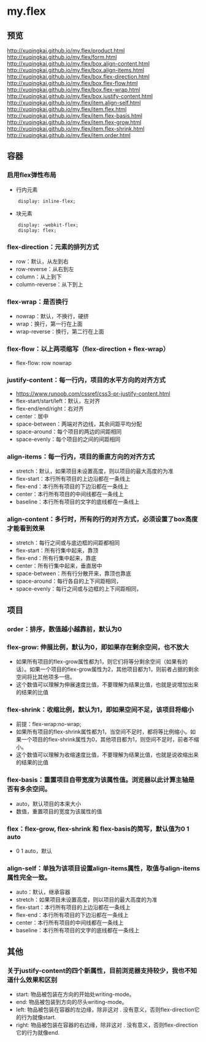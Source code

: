 # my.flex

## 预览
http://xuqingkai.github.io/my.flex/product.html
http://xuqingkai.github.io/my.flex/form.html
http://xuqingkai.github.io/my.flex/box.align-content.html
http://xuqingkai.github.io/my.flex/box.align-items.html
http://xuqingkai.github.io/my.flex/box.flex-direction.html
http://xuqingkai.github.io/my.flex/box.flex-flow.html
http://xuqingkai.github.io/my.flex/box.flex-wrap.html
http://xuqingkai.github.io/my.flex/box.justify-content.html
http://xuqingkai.github.io/my.flex/item.align-self.html
http://xuqingkai.github.io/my.flex/item.flex.html
http://xuqingkai.github.io/my.flex/item.flex-basis.html
http://xuqingkai.github.io/my.flex/item.flex-grow.html
http://xuqingkai.github.io/my.flex/item.flex-shrink.html
http://xuqingkai.github.io/my.flex/item.order.html


## 容器

### 启用flex弹性布局
- 行内元素
```
	display: inline-flex;
```
- 块元素
```
	display: -webkit-flex;
	display: flex;
```

### flex-direction：元素的排列方式
- row：默认，从左到右
- row-reverse：从右到左
- column：从上到下
- column-reverse：从下到上

### flex-wrap：是否换行
- nowrap：默认，不换行，硬挤
- wrap：换行，第一行在上面
- wrap-reverse：换行，第二行在上面

### flex-flow：以上两项缩写（flex-direction + flex-wrap）
- flex-flow: row nowrap

### justify-content：每一行内，项目的水平方向的对齐方式
- https://www.runoob.com/cssref/css3-pr-justify-content.html
- flex-start/start/left：默认，左对齐
- flex-end/end/right：右对齐
- center：居中
- space-between：两端对齐边线，其余间距平均分配
- space-around：每个项目的两边的间距相同
- space-evenly：每个项目的之间的间距相同

### align-items：每一行内，项目的垂直方向的对齐方式
- stretch：默认，如果项目未设置高度，则以项目的最大高度的为准
- flex-start：本行所有项目的上边沿都在一条线上
- flex-end：本行所有项目的下边沿都在一条线上
- center：本行所有项目的中间线都在一条线上
- baseline：本行所有项目的文字的底线都在一条线上

### align-content：多行时，所有的行的对齐方式，必须设置了box高度才能看到效果
- stretch：每行之间或与底边框的间距都相同
- flex-start：所有行集中起来，靠顶
- flex-end：所有行集中起来，靠底
- center：所有行集中起来，垂直居中
- space-between：所有行分散开来，靠顶也靠底
- space-around：每行各自的上下间距相同，
- space-evenly：每行之间或与边框的上下间距相同，

## 项目

### order：排序，数值越小越靠前，默认为0

### flex-grow: 伸展比例，默认为0，即如果存在剩余空间，也不放大
- 如果所有项目的flex-grow属性都为1，则它们将等分剩余空间（如果有的话）。如果一个项目的flex-grow属性为2，其他项目都为1，则前者占据的剩余空间将比其他项多一倍。
- 这个数值可以理解为伸展速度比值，不要理解为结果比值，也就是说增加出来的结果的比值

### flex-shrink：收缩比例，默认为1，即如果空间不足，该项目将缩小
- 前提：flex-wrap:no-wrap;
- 如果所有项目的flex-shrink属性都为1，当空间不足时，都将等比例缩小。如果一个项目的flex-shrink属性为0，其他项目都为1，则空间不足时，前者不缩小。
- 这个数值可以理解为收缩速度比值，不要理解为结果比值，也就是说收缩出来的结果的比值

### flex-basis：重置项目自带宽度为该属性值。浏览器以此计算主轴是否有多余空间。
- auto，默认项目的本来大小
- 数值，重置项目的宽度为该属性的值

### flex：flex-grow, flex-shrink 和 flex-basis的简写，默认值为0 1 auto
- 0 1 auto，默认

### align-self：单独为该项目设置align-items属性，取值与align-items属性完全一致。
- auto：默认，继承容器
- stretch：如果项目未设置高度，则以项目的最大高度的为准
- flex-start：本行所有项目的上边沿都在一条线上
- flex-end：本行所有项目的下边沿都在一条线上
- center：本行所有项目的中间线都在一条线上
- baseline：本行所有项目的文字的底线都在一条线上

## 其他

### 关于justify-content的四个新属性，目前浏览器支持较少，我也不知道什么效果和区别
- start: 物品被包装在方向的开始处writing-mode。
- end: 物品被包装到方向的尽头writing-mode。
- left: 物品被包装在容器的左边缘，除非这对 . 没有意义，否则flex-direction它的行为就像start.
- right: 物品被包装在容器的右边缘，除非这对 . 没有意义，否则flex-direction它的行为就像end. 


